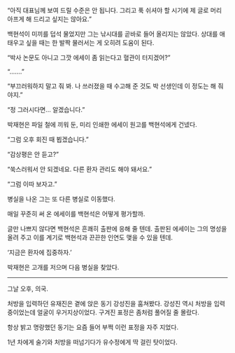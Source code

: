 “아직 대표님께 보여 드릴 수준은 안 됩니다. 그리고 푹 쉬셔야 할 시기에 제 글로 머리 아프게 해 드리고 싶지는 않아요.”

백현석이 미끼를 덥석 물었지만 그는 낚시대를 곧바로 들어 올리지는 않았다. 상대를 애태우고 싶을 때는 한 발짝 물러서는 게 오히려 도움이 된다.

“박사 논문도 아니고 그깟 에세이 좀 읽는다고 혈관이 터지겠어?”

“…….”

“부끄러워하지 말고 줘 봐. 나 쓰러졌을 때 수고해 준 것도 박 선생인데 이 정도는 해 줘야지.”

“정 그러시다면… 알겠습니다.”

박재현은 파일 철에 끼워 둔, 미리 인쇄한 에세이 원고를 백현석에게 건넸다.

“그럼 오후 회진 때 뵙겠습니다.”

“감상평은 안 듣고?”

“쑥스러워서 안 되겠네요. 다른 환자 관리도 해야 돼서요.”

“그럼 이따 보자고.”

병실을 나온 그는 또 다른 병실로 이동했다.

매일 꾸준히 써 온 에세이를 백현석은 어떻게 평가할까.

글만 나쁘지 않다면 백현석은 흔쾌히 출판에 응해 줄 텐데. 출판된 에세이는 그의 명성을 올려 주고 이를 계기로 백현석과 끈끈한 인연도 맺을 수 있을 텐데.

‘지금은 환자에 집중하자.’

박재현은 고개를 저으며 다음 병실을 찾았다.

* * *

그날 오후, 의국.

처방을 입력하던 유재진은 곁에 앉은 동기 강성진을 훔쳐봤다. 강성진 역시 처방을 입력 중이었는데 얼굴이 우거지상이었다. 구겨진 표정은 좀처럼 풀어질 줄 몰랐다.

항상 밝고 명랑했던 동기는 요즘 들어 부쩍 이런 표정을 자주 지었다.

1년 차에게 술기와 처방을 떠넘기다가 유수정에게 딱 걸린 탓이었다.